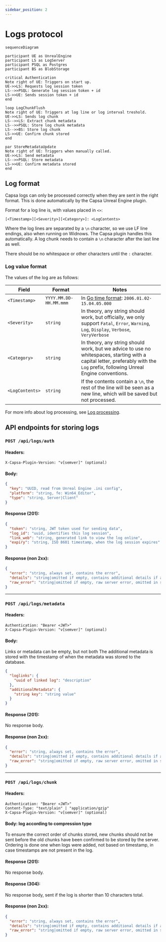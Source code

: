 ```yaml
---
sidebar_position: 2
---
```


# Logs protocol

```mermaid
sequenceDiagram

participant UE as UnrealEngine
participant LS as LogServer
participant PSQL as Postgres
participant BS as BlobStorage

critical Authentication
Note right of UE: Triggers on start up.
UE->>LS: Requests log session token
LS-->>PSQL: Generate log session token + id
LS->>UE: Sends session token + id
end

loop LogChunkFlush
Note right of UE: Triggers at log line or log interval treshold.
UE->>LS: Sends log chunk
LS-->>LS: Extract chunk metadata
LS-->>PSQL: Store log chunk metadata
LS-->>BS: Store log chunk
LS->>UE: Confirm chunk stored
end

par StoreMetadataUpdate
Note right of UE: Triggers when manually called.
UE->>LS: Send metadata
LS-->>PSQL: Store metadata
LS->>UE: Confirm metadata stored
end
```

## Log format

Capsa logs can only be processed correctly when they are sent in the right format. This is done automatically by the Capsa Unreal Engine plugin.

Format for a log line is, with values placed in `<>`:

```log
[<Timestamp>][<Severity>][<Category>]: <LogContents>
```

Where the log lines are separated by a `\n` character, so we use LF line endings, also when running on Widnows. The Capsa plugin handles this automatically. A log chunk needs to contain a `\n` character after the last line as well.

There should be no whitespace or other characters until the `:` character.

### Log value format

The values of the log are as follows:

| Field | Format | Notes |
| - | - | - |
| `<Timestamp>` | `YYYY.MM.DD-HH.MM.mmm` | In [Go time format](https://go.dev/src/time/format.go): `2006.01.02-15.04.05.000` |
| `<Severity>` | `string` | In theory, any string should work, but officially, we only support `Fatal`, `Error`, `Warning`, `Log`, `Display`, `Verbose`, `VeryVerbose`
| `<Category>` | `string`  | In theory, any string should work, but we advice to use no whitespaces, starting with a capital letter, preferably with the `Log` prefix, following Unreal Engine conventions.
| `<LogContents>` | `string` | If the contents contain a `\n`, the rest of the line will be seen as a new line, which will be saved but not processed.

For more info about log processing, see [Log processing](./log-processing.md).

## API endpoints for storing logs

### `POST /api/logs/auth`

#### Headers:

```
X-Capsa-Plugin-Version: "v[semver]" (optional)
```

#### Body:

```json
{
  "key": "UUID, read from Unreal Engine .ini config",
  "platform": "string, fe: Win64_Editor",
  "type": "string, Server|Client"
}
```

#### Response (201):

```json
{
  "token": "string, JWT token used for sending data",
  "log_id": "uuid, identifies this log session",
  "link_web": "string, generated link to view the log online",
  "expiry": "string, ISO 8601 timestamp, when the log session expires"
}
```

#### Response (non 2xx): 

```json
{
  "error": "string, always set, contains the error",
  "details": "string|omitted if empty, contains additional details if applicable",
  "raw_error": "string|omitted if empty, raw server error, omitted in server non-dev mode"
}

```

---

### `POST /api/logs/metadata`

#### Headers:

```
Authentication: "Bearer <JWT>"
X-Capsa-Plugin-Version: "v[semver]" (optional)
```

#### Body:

Links or metadata can be empty, but not both
The additional metadata is stored with the timestamp of when the metadata was stored to the database.

```json
{
  "loglinks": {
    "uuid of linked log": "description"
  },
  "additionalMetadata": {
    "string key": "string value"
  }
}
```

#### Response (201):

No response body.


#### Response (non 2xx): 

```json
{
  "error": "string, always set, contains the error",
  "details": "string|omitted if empty, contains additional details if applicable",
  "raw_error": "string|omitted if empty, raw server error, omitted in server non-dev mode"
}

```

---

### `POST /api/logs/chunk`

#### Headers:

```
Authentication: "Bearer <JWT>"
Content-Type: "text/plain" | "application/gzip"
X-Capsa-Plugin-Version: "v[semver]" (optional)
```

#### Body: log according to compression type

To ensure the correct order of chunks stored, new chunks should not be sent before the old chunks have been confirmed to be stored by the server. Ordering is done one when logs were added, not based on timestamp, in case timestamps are not present in the log.

#### Response (201):

No response body.

#### Response (304):

No response body, sent if the log is shorter than 10 characters total.

#### Response (non 2xx): 

```json
{
  "error": "string, always set, contains the error",
  "details": "string|omitted if empty, contains additional details if applicable",
  "raw_error": "string|omitted if empty, raw server error, omitted in server non-dev mode"
}

```
